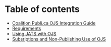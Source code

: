 # Table of contents

* [Coalition Publi.ca OJS Integration Guide](.)
* [Requirements](./requirements.md)
* [Using JATS with OJS](./using-jats.md)
* [Subsriptions and Non-Publishing Use of OJS](./subscriptions.md)